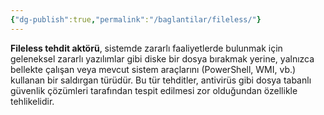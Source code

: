 ```yaml
---
{"dg-publish":true,"permalink":"/baglantilar/fileless/"}
---
```




**Fileless tehdit aktörü**, sistemde zararlı faaliyetlerde bulunmak için geleneksel zararlı yazılımlar gibi diske bir dosya bırakmak yerine, yalnızca bellekte çalışan veya mevcut sistem araçlarını (PowerShell, WMI, vb.) kullanan bir saldırgan türüdür. Bu tür tehditler, antivirüs gibi dosya tabanlı güvenlik çözümleri tarafından tespit edilmesi zor olduğundan özellikle tehlikelidir.